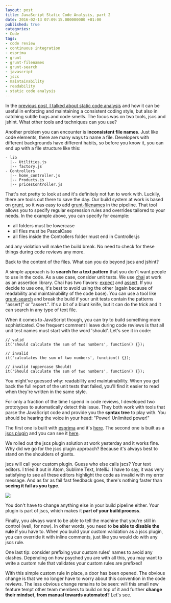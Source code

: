 ```yaml
---
layout: post
title: JavaScript Static Code Analysis, part 2
date: 2016-02-13 07:09:15.000000000 +01:00
published: true
categories:
- Code
tags:
- code review
- continuous integration
- esprima
- grunt
- grunt-filenames
- grunt-search
- javascript
- jscs
- maintainability
- readability
- static code analysis
---
```


In the <a href="s">previous post, I talked about static code analysis</a> and how it can be useful in enforcing and maintaining a consistent coding style, but also in catching subtle bugs and code smells. The focus was on two tools, jscs and jshint. What other tools and techniques can you use?<!--more-->

Another problem you can encounter is <strong>inconsistent file names</strong>. Just like code elements, there are many ways to name a file. Developers with different backgrounds have different habits, so before you know it, you can end up with a file structure like this:

```
- lib
  |-- Utilities.js
  |-- factory.js
- Controllers
  |-- home_controller.js
  |-- Products.js
  |-- pricesController.js
```

That's not pretty to look at and it's definitely not fun to work with. Luckily, there are tools out there to save the day. Our build system at work is based on <a href="http://gruntjs.com/" target="_blank">grunt</a>, so it was easy to add <a href="https://github.com/bahmutov/grunt-filenames" target="_blank">grunt-filenames</a> in the pipeline. That tool allows you to specify regular expression rules and overrides tailored to your needs. In the example above, you can specify for example:
<ul>
<li>all folders must be lowercase</li>
<li>all files must be PascalCase</li>
<li>all files inside the Controllers folder must end in Controller.js</li>
</ul>

and any violation will make the build break. No need to check for these things during code reviews any more.

Back to the content of the files. What can you do beyond jscs and jshint?

A simple approach is to <strong>search for a text pattern</strong> that you don't want people to use in the code. As a use case, consider unit tests. We use <a href="http://chaijs.com/" target="_blank">chai</a> at work as an assertion library. Chai has two flavors: <a href="http://chaijs.com/api/bdd/" target="_blank">expect</a> and <a href="http://chaijs.com/api/assert/" target="_blank">assert</a>. If you decide to use one, it's best to avoid using the other (again because of readability and maintainability of the code base). You can use a tool like <a href="https://github.com/benkeen/grunt-search" target="_blank">grunt-search</a> and break the build if your unit tests contain the patterns "assert(" or "assert.". It's a bit of a blunt knife, but it can do the trick and it can search in any type of text file.

When it comes to JavaScript though, you can try to build something more sophisticated. One frequent comment I leave during code reviews is that all unit test names must start with the word 'should'. Let's see it in code:

```
// valid
it('should calculate the sum of two numbers', function() {});

// invalid
it('calculates the sum of two numbers', function() {});

// invalid (uppercase Should)
it('Should calculate the sum of two numbers', function() {});
```

You might've guessed why: readability and maintainability. When you get back the full report of the unit tests that failed, you'll find it easier to read when they're written in the same style.

For only a fraction of the time I spend in code reviews, I developed two prototypes to automatically detect this issue. They both work with tools that parse the JavaScript code and provide you the <strong>syntax tree</strong> to play with. You should be hearing the voice in your head: "Power! Unlimited power!"

The first one is built with <a href="http://esprima.org/" target="_blank">esprima</a> and it's <a href="https://github.com/ngeor/sca-esprima" target="_blank">here</a>. The second one is built as a <a href="https://github.com/jscs-dev/node-jscs/wiki/Plugin-API" target="_blank">jscs plugin</a> and you can see it <a href="https://github.com/ngeor/jscs-custom-plugin-example" target="_blank">here</a>.

We rolled out the jscs plugin solution at work yesterday and it works fine. Why did we go for the jscs plugin approach? Because it's always best to stand on the shoulders of giants.

jscs will call your custom plugin. Guess who else calls jscs? Your text editors. I tried it out in Atom, Sublime Text, IntelliJ. I have to say, it was very satisfying to see all these editors highlight the code as invalid with my error message. And as far as fail fast feedback goes, there's nothing faster than <strong>seeing it fail as you type</strong>.

<img src="{{ site.baseurl }}/assets/2016/jscs-custom-rule.png" />

You don't have to change anything else in your build pipeline either. Your plugin is part of jscs, which makes it <strong>part of your build process</strong>.

Finally, you always want to be able to tell the machine that you're still in control (well, for now). In other words, you need to <strong>be able to disable the rule</strong> if you have to. When you build your custom validation as a jscs plugin, you can override it with inline comments, just like you would do with any jscs rule.

One last tip: consider prefixing your custom rules' names to avoid any clashes. Depending on how psyched you are with all this, you may want to write a custom rule that validates your custom rules are prefixed!

With this simple custom rule in place, a door has been opened. The obvious change is that we no longer have to worry about this convention in the code reviews. The less obvious change remains to be seen: will this small new feature tempt other team members to build on top of it and further <strong>change their mindset, from manual towards automated</strong>? Let's see.
